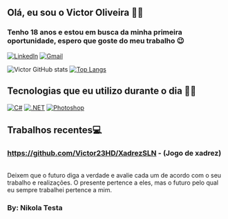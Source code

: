 ## Olá, eu sou o Victor Oliveira 🙋🏻
###  Tenho 18 anos e estou em busca da minha primeira oportunidade, espero que goste do meu trabalho 😉
[![Linkedln](https://img.shields.io/badge/LinkedIn-0077B5?style=for-the-badge&logo=linkedin&logoColor=white)](https://linkedin.com/in/victor23hd)
[![Gmail](https://img.shields.io/badge/Gmail-D14836?style=for-the-badge&logo=gmail&logoColor=white)](xitornet.23@gmail.com)


![Victor GitHub stats](https://github-readme-stats.vercel.app/api?username=Victor23HD&show_icons=true&theme=onedark)
[![Top Langs](https://github-readme-stats.vercel.app/api/top-langs/?username=Victor23HD&langs_count=8)](https://github.com/anuraghazra/github-readme-stats)

## Tecnologias que eu utilizo durante o dia 👨‍💻
[![C#](https://img.shields.io/badge/C%23-239120?style=for-the-badge&logo=c-sharp&logoColor=white)]()
[![.NET](https://img.shields.io/badge/.NET-5C2D91?style=for-the-badge&logo=.net&logoColor=white)]()
[![Photoshop](https://aleen42.github.io/badges/src/photoshop.svg)]()<p>
  
  
  ## Trabalhos recentes💻
  ### https://github.com/Victor23HD/XadrezSLN - (Jogo de xadrez)
  
  <br> 
  Deixem que o futuro diga a verdade e avalie cada um de acordo com o seu trabalho e realizações. O presente pertence a eles, mas o futuro pelo qual eu sempre trabalhei   pertence a mim. <br> 
  
  ###  By: Nikola Testa
